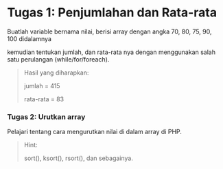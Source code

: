 # Tugas 1: Penjumlahan dan Rata-rata

Buatlah variable bernama nilai, berisi array dengan angka 70, 80, 75, 90, 100 didalamnya

kemudian tentukan jumlah, dan rata-rata nya dengan menggunakan salah satu perulangan (while/for/foreach).


> Hasil yang diharapkan:
>
> jumlah = 415
>
> rata-rata = 83


### Tugas 2: Urutkan array

Pelajari tentang cara mengurutkan nilai di dalam array di PHP.

> Hint: 
>
> sort(), ksort(), rsort(), dan sebagainya.
